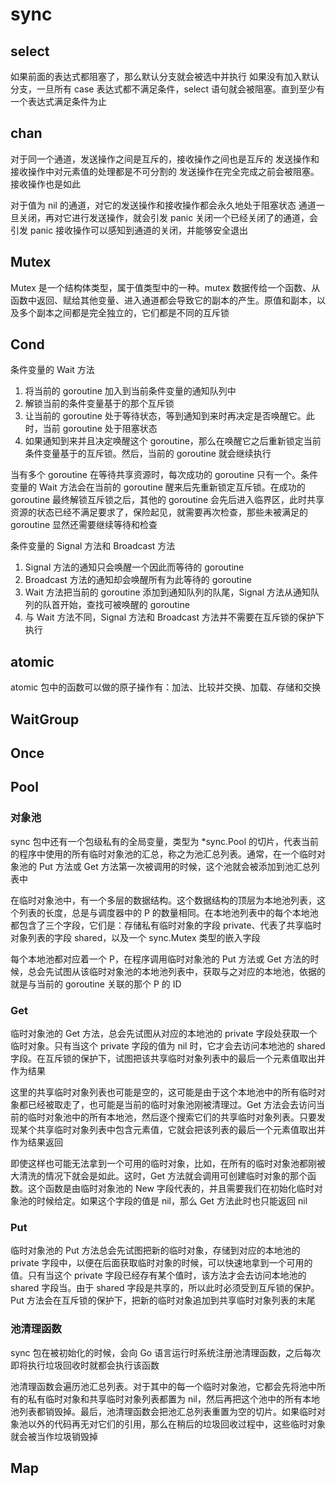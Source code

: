 # sync

## select

如果前面的表达式都阻塞了，那么默认分支就会被选中并执行
如果没有加入默认分支，一旦所有 case 表达式都不满足条件，select 语句就会被阻塞。直到至少有一个表达式满足条件为止

## chan

对于同一个通道，发送操作之间是互斥的，接收操作之间也是互斥的
发送操作和接收操作中对元素值的处理都是不可分割的
发送操作在完全完成之前会被阻塞。接收操作也是如此

对于值为 nil 的通道，对它的发送操作和接收操作都会永久地处于阻塞状态
通道一旦关闭，再对它进行发送操作，就会引发 panic
关闭一个已经关闭了的通道，会引发 panic
接收操作可以感知到通道的关闭，并能够安全退出

## Mutex

Mutex 是一个结构体类型，属于值类型中的一种。mutex 数据传给一个函数、从函数中返回、赋给其他变量、进入通道都会导致它的副本的产生。原值和副本，以及多个副本之间都是完全独立的，它们都是不同的互斥锁

## Cond

条件变量的 Wait 方法

1. 将当前的 goroutine 加入到当前条件变量的通知队列中
2. 解锁当前的条件变量基于的那个互斥锁
3. 让当前的 goroutine 处于等待状态，等到通知到来时再决定是否唤醒它。此时，当前 goroutine 处于阻塞状态
4. 如果通知到来并且决定唤醒这个 goroutine，那么在唤醒它之后重新锁定当前条件变量基于的互斥锁。然后，当前的 goroutine 就会继续执行

当有多个 goroutine 在等待共享资源时，每次成功的 goroutine 只有一个。条件变量的 Wait 方法会在当前的 goroutine 醒来后先重新锁定互斥锁。在成功的 goroutine 最终解锁互斥锁之后，其他的 goroutine 会先后进入临界区，此时共享资源的状态已经不满足要求了，保险起见，就需要再次检查，那些未被满足的 goroutine 显然还需要继续等待和检查

条件变量的 Signal 方法和 Broadcast 方法

1. Signal 方法的通知只会唤醒一个因此而等待的 goroutine
2. Broadcast 方法的通知却会唤醒所有为此等待的 goroutine
3. Wait 方法把当前的 goroutine 添加到通知队列的队尾，Signal 方法从通知队列的队首开始，查找可被唤醒的 goroutine
4. 与 Wait 方法不同，Signal 方法和 Broadcast 方法并不需要在互斥锁的保护下执行

## atomic

atomic 包中的函数可以做的原子操作有：加法、比较并交换、加载、存储和交换

## WaitGroup

## Once

## Pool

### 对象池

sync 包中还有一个包级私有的全局变量，类型为 *sync.Pool 的切片，代表当前的程序中使用的所有临时对象池的汇总，称之为池汇总列表。通常，在一个临时对象池的 Put 方法或 Get 方法第一次被调用的时候，这个池就会被添加到池汇总列表中

在临时对象池中，有一个多层的数据结构。这个数据结构的顶层为本地池列表，这个列表的长度，总是与调度器中的 P 的数量相同。在本地池列表中的每个本地池都包含了三个字段，它们是：存储私有临时对象的字段 private、代表了共享临时对象列表的字段 shared，以及一个 sync.Mutex 类型的嵌入字段

每个本地池都对应着一个 P，在程序调用临时对象池的 Put 方法或 Get 方法的时候，总会先试图从该临时对象池的本地池列表中，获取与之对应的本地池，依据的就是与当前的 goroutine 关联的那个 P 的 ID

### Get

临时对象池的 Get 方法，总会先试图从对应的本地池的 private 字段处获取一个临时对象。只有当这个 private 字段的值为 nil 时，它才会去访问本地池的 shared 字段。在互斥锁的保护下，试图把该共享临时对象列表中的最后一个元素值取出并作为结果

这里的共享临时对象列表也可能是空的，这可能是由于这个本地池中的所有临时对象都已经被取走了，也可能是当前的临时对象池刚被清理过。Get 方法会去访问当前的临时对象池中的所有本地池，然后逐个搜索它们的共享临时对象列表。只要发现某个共享临时对象列表中包含元素值，它就会把该列表的最后一个元素值取出并作为结果返回

即使这样也可能无法拿到一个可用的临时对象，比如，在所有的临时对象池都刚被大清洗的情况下就会是如此。这时，Get 方法就会调用可创建临时对象的那个函数。这个函数是由临时对象池的 New 字段代表的，并且需要我们在初始化临时对象池的时候给定。如果这个字段的值是 nil，那么 Get 方法此时也只能返回 nil

### Put

临时对象池的 Put 方法总会先试图把新的临时对象，存储到对应的本地池的 private 字段中，以便在后面获取临时对象的时候，可以快速地拿到一个可用的值。只有当这个 private 字段已经存有某个值时，该方法才会去访问本地池的 shared 字段当。由于 shared 字段是共享的，所以此时必须受到互斥锁的保护。Put 方法会在互斥锁的保护下，把新的临时对象追加到共享临时对象列表的末尾

### 池清理函数

sync 包在被初始化的时候，会向 Go 语言运行时系统注册池清理函数，之后每次即将执行垃圾回收时就都会执行该函数

池清理函数会遍历池汇总列表。对于其中的每一个临时对象池，它都会先将池中所有的私有临时对象和共享临时对象列表都置为 nil，然后再把这个池中的所有本地池列表都销毁掉。最后，池清理函数会把池汇总列表重置为空的切片。如果临时对象池以外的代码再无对它们的引用，那么在稍后的垃圾回收过程中，这些临时对象就会被当作垃圾销毁掉

## Map
